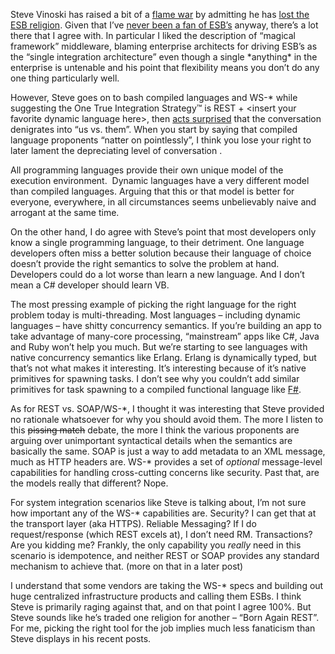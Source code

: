 Steve Vinoski has raised a bit of a [flame
war](http://www.technorati.com/search/http%3A%2F%2Fsteve.vinoski.net%2Fblog%2F2007%2F10%2F04%2Fthe-esb-question%2F)
by admitting he has [lost the ESB
religion](http://steve.vinoski.net/blog/2007/10/04/the-esb-question/).
Given that I’ve [never been a fan of
ESB’s](http://devhawk.net/2007/04/25/enterprise-service-bus-give-me-an-extra-special-bitter-instead/)
anyway, there’s a lot there that I agree with. In particular I liked the
description of “magical framework” middleware, blaming enterprise
architects for driving ESB’s as the “single integration architecture”
even though a single \*anything\* in the enterprise is untenable and his
point that flexibility means you don’t do any one thing particularly
well.

However, Steve goes on to bash compiled languages and WS-\* while
suggesting the One True Integration Strategy™ is REST + \<insert your
favorite dynamic language here\>, then [acts
surprised](http://steve.vinoski.net/blog/2007/10/06/the-degenerating-esb-discussion/)
that the conversation denigrates into “us vs. them”. When you start by
saying that compiled language proponents “natter on pointlessly”, I
think you lose your right to later lament the depreciating level of
conversation .

All programming languages provide their own unique model of the
execution environment.  Dynamic languages have a very different model
than compiled languages. Arguing that this or that model is better for
everyone, everywhere, in all circumstances seems unbelievably naive and
arrogant at the same time.

On the other hand, I do agree with Steve’s point that most developers
only know a single programming language, to their detriment. One
language developers often miss a better solution because their language
of choice doesn’t provide the right semantics to solve the problem at
hand. Developers could do a lot worse than learn a new language. And I
don’t mean a C\# developer should learn VB.

The most pressing example of picking the right language for the right
problem today is multi-threading. Most languages – including dynamic
languages – have shitty concurrency semantics. If you’re building an app
to take advantage of many-core processing, “mainstream” apps like C\#,
Java and Ruby won’t help you much. But we’re starting to see languages
with native concurrency semantics like Erlang. Erlang is dynamically
typed, but that’s not what makes it interesting. It’s interesting
because of it’s native primitives for spawning tasks. I don’t see why
you couldn’t add similar primitives for task spawning to a compiled
functional language like
[F\#](http://research.microsoft.com/fsharp/fsharp.aspx).

As for REST vs. SOAP/WS-\*, I thought it was interesting that Steve
provided no rationale whatsoever for why you should avoid them. The more
I listen to this ~~pissing match~~ debate, the more I think the various
proponents are arguing over unimportant syntactical details when the
semantics are basically the same. SOAP is just a way to add metadata to
an XML message, much as HTTP headers are. WS-\* provides a set of
*optional* message-level capabilities for handling cross-cutting
concerns like security. Past that, are the models really that different?
Nope.

For system integration scenarios like Steve is talking about, I’m not
sure how important any of the WS-\* capabilities are. Security? I can
get that at the transport layer (aka HTTPS). Reliable Messaging? If I do
request/response (which REST excels at), I don’t need RM. Transactions?
Are you kidding me? Frankly, the only capability you *really* need in
this scenario is idempotence, and neither REST or SOAP provides any
standard mechanism to achieve that. (more on that in a later post)

I understand that some vendors are taking the WS-\* specs and building
out huge centralized infrastructure products and calling them ESBs. I
think Steve is primarily raging against that, and on that point I agree
100%. But Steve sounds like he’s traded one religion for another – “Born
Again REST”. For me, picking the right tool for the job implies much
less fanaticism than Steve displays in his recent posts.
